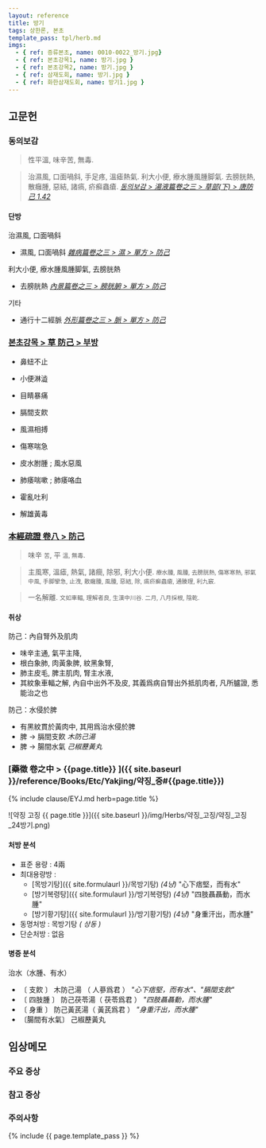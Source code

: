 ```yaml
---
layout: reference
title: 방기
tags: 상한론, 본초
template_pass: tpl/herb.md
imgs:
  - { ref: 증류본초, name: 0010-0022_방기.jpg}
  - { ref: 본초강목1, name: 방기.jpg }
  - { ref: 본초강목2, name: 방기.jpg }
  - { ref: 삼재도회, name: 방기.jpg }
  - { ref: 화한삼재도회, name: 방기1.jpg }
---
```


## 고문헌

### 동의보감

> 性平溫, 味辛苦, 無毒.

> 治濕風, 口面喎斜, 手足疼, 溫瘧熱氣. 利大小便, 療水腫風腫脚氣. 去膀胱熱, 散癰腫, 惡結, 諸瘑, 疥癬蟲瘡. _[동의보감 > 湯液篇卷之三 > 草部(下) >  唐防己 1.42](https://mediclassics.kr/books/8/volume/22/#content_247)_

#### 단방

治濕風, 口面喎斜
* 濕風, 口面喎斜 _[雜病篇卷之三 > 濕 > 單方 > 防己](https://mediclassics.kr/books/8/volume/11#content_989)_

 利大小便, 療水腫風腫脚氣, 去膀胱熱
* 去膀胱熱 _[內景篇卷之三 > 膀胱腑 > 單方 > 防己](https://mediclassics.kr/books/8/volume/3#content_989)_

기타
* 通行十二經脈 _[外形篇卷之三 > 脈 > 單方 > 防己](https://mediclassics.kr/books/8/volume/7#content_1717)_


### [본초강목 > 草	防己	> 부방]()

* 鼻䖡不止
* 小便淋澁

* 目睛暴痛
* 膈間支飮

* 風濕相搏
* 傷寒喘急

* 皮水胕腫 ; 風水惡風
* 肺痿喘嗽 ; 肺痿咯血
* 霍亂吐利
* 解雄黃毒

### [本經疏證 卷八 > 防己](https://mediclassics.kr/books/154/volume/8/#content_15)

> 味辛 <small>苦</small>, 平 <small>溫, 無毒</small>.

> 主風寒, 溫瘧, 熱氣, 諸癎, 除邪, 利大小便. <small>療水腫, 風腫, 去膀胱熱, 傷寒寒熱, 邪氣中風, 手脚攣急, 止洩, 散癰腫, 風腫, 惡結, 除, 瘑疥癬蟲瘡, 通腠理, 利九竅.</small>

> 一名解離. <small>文如車輻, 理解者良, 生漢中川谷. 二月, 八月採根, 陰乾.</small>

#### 취상

防己：內自腎外及肌肉
* 味辛主通, 氣平主降,
* 根白象肺, 肉黃象脾, 紋黑象腎,
* 肺主皮毛, 脾主肌肉, 腎主水液,
* 其紋象車輻之解, 內自中出外不及皮, 其義爲病自腎出外抵肌肉者, 凡所臚證, 悉能治之也

防己：水侵於脾
* 有黑紋貫於黃肉中, 其用爲治水侵於脾
* 脾 → 膈間支飮 _木防己湯_
* 脾 → 腸間水氣 _己椒藶黃丸_


### [藥徵 卷之中 > {{page.title}} ]({{ site.baseurl }}/reference/Books/Etc/Yakjing/약징_중#{{page.title}})

{% include clause/EYJ.md herb=page.title %}

![약징 고징 {{ page.title }}]({{ site.baseurl }}/img/Herbs/약징_고징/약징_고징_24방기.png)


#### 처방 분석

* 표준 용량 : 4兩
* 최대용량방 :
  - [목방기탕]({{ site.formulaurl }}/목방기탕) _(4냥)_ "心下痞堅，而有水"
  - [방기복령탕]({{ site.formulaurl }}/방기복령탕) _(4냥)_ "四肢聶聶動，而水腫"
  - [방기황기탕]({{ site.formulaurl }}/방기황기탕) _(4냥)_ "身重汗出，而水腫"
* 동명처방 : 목방기탕 _( 상동 )_
* 단순처방 : 없음



#### 병증 분석

治水（水腫、有水）
* 〔   支飮   〕 木防己湯  （ 人蔘爲君 ） _"心下痞堅，而有水"、"膈間支飮"_
* 〔  四肢腫  〕 防己茯苓湯（ 茯苓爲君 ） _"四肢聶聶動，而水腫"_
* 〔   身重   〕 防己黃芪湯（ 黃芪爲君 ） _"身重汗出，而水腫"_
* 〔腸間有水氣〕 己椒藶黃丸

## 임상메모




### 주요 증상



### 참고 증상



### 주의사항



{% include {{ page.template_pass }} %}
